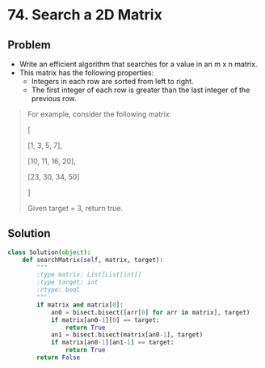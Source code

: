 # 74. Search a 2D Matrix

## Problem
- Write an efficient algorithm that searches for a value in an m x n matrix. 
- This matrix has the following properties:
    + Integers in each row are sorted from left to right.
    + The first integer of each row is greater than the last integer of the previous row.

> For example, consider the following matrix:
> 
> [
> 
>   [1,   3,  5,  7],
>   
>   [10, 11, 16, 20],
>   
>   [23, 30, 34, 50]
>   
> ]
> 
> Given target = 3, return true.

## Solution
```python
class Solution(object):
    def searchMatrix(self, matrix, target):
        """
        :type matrix: List[List[int]]
        :type target: int
        :rtype: bool
        """
        if matrix and matrix[0]:
            an0 = bisect.bisect([arr[0] for arr in matrix], target)
            if matrix[an0-1][0] == target:
                return True
            an1 = bisect.bisect(matrix[an0-1], target)
            if matrix[an0-1][an1-1] == target:
                return True
        return False
```
